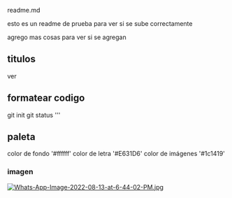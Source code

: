 readme.md

esto es un readme de prueba para ver si se sube correctamente

agrego mas cosas para ver si se agregan 

## titulos
ver 
## formatear codigo

git init 
git status
'''
## paleta
color de fondo '#ffffff' color de letra '#E631D6' color de imágenes '#1c1419'

### imagen
[![Whats-App-Image-2022-08-13-at-6-44-02-PM.jpg](https://i.postimg.cc/jjsVtzHP/Whats-App-Image-2022-08-13-at-6-44-02-PM.jpg)](https://postimg.cc/0zHXCKHy)